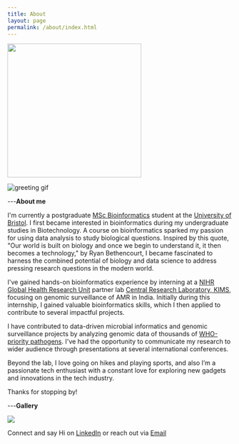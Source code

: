 ```yaml
---
title: About
layout: page
permalink: /about/index.html
---
```


<img src="{{ site.url }}/{{ site.picture }}" style="width:300px;"/>

![greeting gif](https://github.com/alansmathew/alansmathew/raw/master/lang.gif)

---**About me**


I'm currently a postgraduate [MSc Bioinformatics](https://www.bristol.ac.uk/studypostgraduate/taught/msc-bioinformatics/) student at the [University of Bristol](https://www.bristol.ac.uk/university/). I first became interested in bioinformatics during my undergraduate studies in Biotechnology. A course on bioinformatics sparked my passion for using data analysis to study biological questions. Inspired by this quote, "Our world is built on biology and once we begin to understand it, it then becomes a technology," by Ryan Bethencourt, I became fascinated to harness the combined potential of biology and data science to address pressing research questions in the modern world.

I've gained hands-on bioinformatics experience by interning at a [NIHR Global Health Research Unit](https://ghru.pathogensurveillance.net/) partner lab [Central Research Laboratory, KIMS](https://www.crlkims.com/), focusing on genomic surveillance of AMR in India. Initially during this internship, I gained valuable bioinformatics skills, which I then applied to contribute to several impactful projects.

I have contributed to data-driven microbial informatics and genomic surveillance projects by analyzing genomic data of thousands of [WHO-priority pathogens](https://www.who.int/news/item/27-02-2017-who-publishes-list-of-bacteria-for-which-new-antibiotics-are-urgently-needed). I've had the opportunity to communicate my research to wider audience through presentations at several international conferences.


Beyond the lab, I love going on hikes and playing sports, and also I’m a passionate tech enthusiast with a constant love for exploring new gadgets and innovations in the tech industry.

Thanks for stopping by!

---**Gallery**

<div style="display: flex; flex-wrap: wrap; gap: 10px;">
    <img src="{{site.url}}/assets/images/frame_1.jpg" style="border:none; width:auto; max-height:832px;" />
</div>


Connect and say Hi on [LinkedIn](www.linkedin.com/in/srikanthsrinivas27) or reach out via [Email](srikanth.srinivas.2024@bristol.ac.uk)